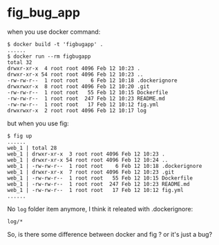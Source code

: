 # fig\_bug\_app

when you use docker command:
```
$ docker build -t 'figbugapp' .
......
$ docker run --rm figbugapp
total 32
drwxr-xr-x  4 root root 4096 Feb 12 10:23 .
drwxr-xr-x 54 root root 4096 Feb 12 10:23 ..
-rw-rw-r--  1 root root    6 Feb 12 10:18 .dockerignore
drwxrwxr-x  8 root root 4096 Feb 12 10:20 .git
-rw-rw-r--  1 root root   55 Feb 12 10:15 Dockerfile
-rw-rw-r--  1 root root  247 Feb 12 10:23 README.md
-rw-rw-r--  1 root root   17 Feb 12 10:12 fig.yml
drwxrwxr-x  2 root root 4096 Feb 12 10:17 log
```

but when you use fig:
```
$ fig up
......
web_1 | total 28
web_1 | drwxr-xr-x  3 root root 4096 Feb 12 10:23 .
web_1 | drwxr-xr-x 54 root root 4096 Feb 12 10:24 ..
web_1 | -rw-rw-r--  1 root root    6 Feb 12 10:18 .dockerignore
web_1 | drwxr-xr-x  7 root root 4096 Feb 12 10:23 .git
web_1 | -rw-rw-r--  1 root root   55 Feb 12 10:15 Dockerfile
web_1 | -rw-rw-r--  1 root root  247 Feb 12 10:23 README.md
web_1 | -rw-rw-r--  1 root root   17 Feb 12 10:12 fig.yml
......
```
No `log` folder item anymore, I think it releated with .dockerignore:

```
log/*
```

So, is there some difference between docker and fig ? or it's just a bug?


